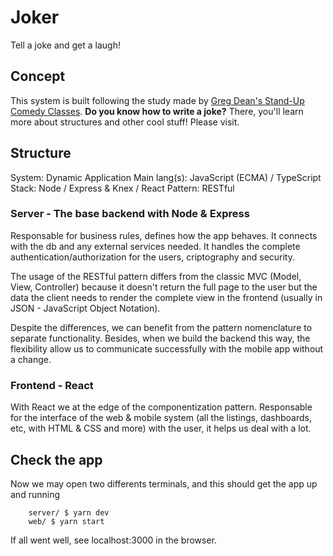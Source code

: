 # Joker

Tell a joke and get a laugh!

## Concept

This system is built following the study made by [Greg Dean's Stand-Up Comedy Classes](https://stand-upcomedy.com/). 
**Do you know how to write a joke?** There, you'll learn more about structures and other cool stuff! Please visit.

## Structure

System: Dynamic Application 
Main lang(s): JavaScript (ECMA) / TypeScript 
Stack: Node / Express & Knex / React 
Pattern: RESTful

### Server - The base backend with Node & Express

Responsable for business rules, defines how the app behaves. It connects with the db and any external services needed. It handles the complete authentication/authorization for the users, criptography and security. 

The usage of the RESTful pattern differs from the classic MVC (Model, View, Controller) because it doesn't return the full page to the user but the data the client needs to render the complete view in the frontend (usually in JSON - JavaScript Object Notation). 

Despite the differences, we can benefit from the pattern nomenclature to separate functionality. Besides, when we build the backend this way, the flexibility allow us to communicate successfully with the mobile app without a change.

### Frontend - React

With React we at the edge of the componentization pattern. Responsable for the interface of the web & mobile system (all the listings, dashboards, etc, with HTML & CSS and more) with the user, it helps us deal with a lot.

## Check the app

Now we may open two differents terminals, and this should get the app up and running

		server/ $ yarn dev
		web/ $ yarn start

If all went well, see localhost:3000 in the browser.